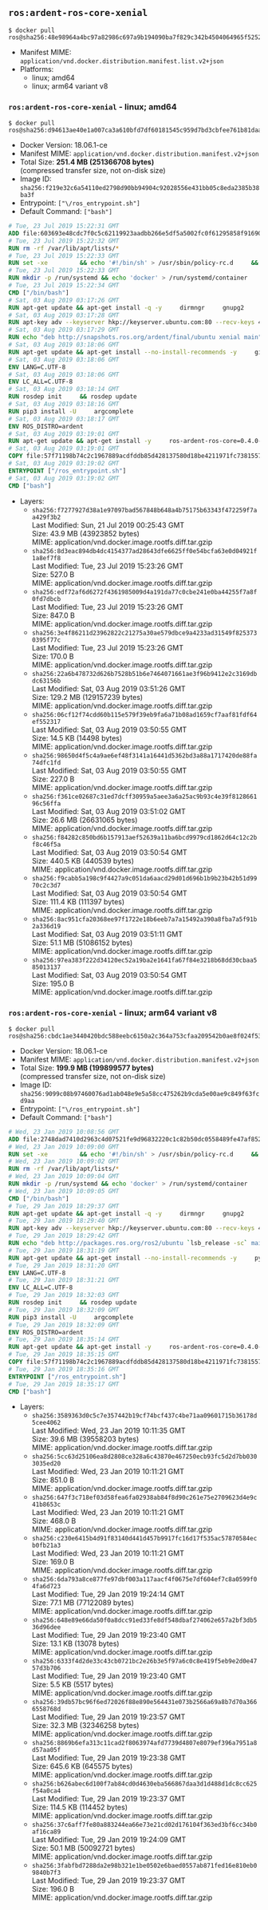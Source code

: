 ## `ros:ardent-ros-core-xenial`

```console
$ docker pull ros@sha256:48e98964a4bc97a82986c697a9b194090ba7f829c342b4504064965f5252a2e5
```

-	Manifest MIME: `application/vnd.docker.distribution.manifest.list.v2+json`
-	Platforms:
	-	linux; amd64
	-	linux; arm64 variant v8

### `ros:ardent-ros-core-xenial` - linux; amd64

```console
$ docker pull ros@sha256:d94613ae40e1a007ca3a610bfd7df60181545c959d7bd3cbfee761b81daa1dad
```

-	Docker Version: 18.06.1-ce
-	Manifest MIME: `application/vnd.docker.distribution.manifest.v2+json`
-	Total Size: **251.4 MB (251366708 bytes)**  
	(compressed transfer size, not on-disk size)
-	Image ID: `sha256:f219e32c6a54110ed2798d90bb94904c92028556e431bb05c8eda2385b38ba3f`
-	Entrypoint: `["\/ros_entrypoint.sh"]`
-	Default Command: `["bash"]`

```dockerfile
# Tue, 23 Jul 2019 15:22:31 GMT
ADD file:603693e48cdc7f0c5c62119923aadbb266e5df5a5002fc0f61295858f91690e8 in / 
# Tue, 23 Jul 2019 15:22:32 GMT
RUN rm -rf /var/lib/apt/lists/*
# Tue, 23 Jul 2019 15:22:33 GMT
RUN set -xe 		&& echo '#!/bin/sh' > /usr/sbin/policy-rc.d 	&& echo 'exit 101' >> /usr/sbin/policy-rc.d 	&& chmod +x /usr/sbin/policy-rc.d 		&& dpkg-divert --local --rename --add /sbin/initctl 	&& cp -a /usr/sbin/policy-rc.d /sbin/initctl 	&& sed -i 's/^exit.*/exit 0/' /sbin/initctl 		&& echo 'force-unsafe-io' > /etc/dpkg/dpkg.cfg.d/docker-apt-speedup 		&& echo 'DPkg::Post-Invoke { "rm -f /var/cache/apt/archives/*.deb /var/cache/apt/archives/partial/*.deb /var/cache/apt/*.bin || true"; };' > /etc/apt/apt.conf.d/docker-clean 	&& echo 'APT::Update::Post-Invoke { "rm -f /var/cache/apt/archives/*.deb /var/cache/apt/archives/partial/*.deb /var/cache/apt/*.bin || true"; };' >> /etc/apt/apt.conf.d/docker-clean 	&& echo 'Dir::Cache::pkgcache ""; Dir::Cache::srcpkgcache "";' >> /etc/apt/apt.conf.d/docker-clean 		&& echo 'Acquire::Languages "none";' > /etc/apt/apt.conf.d/docker-no-languages 		&& echo 'Acquire::GzipIndexes "true"; Acquire::CompressionTypes::Order:: "gz";' > /etc/apt/apt.conf.d/docker-gzip-indexes 		&& echo 'Apt::AutoRemove::SuggestsImportant "false";' > /etc/apt/apt.conf.d/docker-autoremove-suggests
# Tue, 23 Jul 2019 15:22:33 GMT
RUN mkdir -p /run/systemd && echo 'docker' > /run/systemd/container
# Tue, 23 Jul 2019 15:22:34 GMT
CMD ["/bin/bash"]
# Sat, 03 Aug 2019 03:17:26 GMT
RUN apt-get update && apt-get install -q -y     dirmngr     gnupg2     python3-pip     && rm -rf /var/lib/apt/lists/*
# Sat, 03 Aug 2019 03:17:28 GMT
RUN apt-key adv --keyserver hkp://keyserver.ubuntu.com:80 --recv-keys 4B63CF8FDE49746E98FA01DDAD19BAB3CBF125EA
# Sat, 03 Aug 2019 03:17:29 GMT
RUN echo "deb http://snapshots.ros.org/ardent/final/ubuntu xenial main" > /etc/apt/sources.list.d/ros2-snapshots.list
# Sat, 03 Aug 2019 03:18:06 GMT
RUN apt-get update && apt-get install --no-install-recommends -y     git     python3-colcon-common-extensions     python3-rosdep     python3-vcstool     && rm -rf /var/lib/apt/lists/*
# Sat, 03 Aug 2019 03:18:06 GMT
ENV LANG=C.UTF-8
# Sat, 03 Aug 2019 03:18:06 GMT
ENV LC_ALL=C.UTF-8
# Sat, 03 Aug 2019 03:18:14 GMT
RUN rosdep init     && rosdep update
# Sat, 03 Aug 2019 03:18:16 GMT
RUN pip3 install -U     argcomplete
# Sat, 03 Aug 2019 03:18:17 GMT
ENV ROS_DISTRO=ardent
# Sat, 03 Aug 2019 03:19:01 GMT
RUN apt-get update && apt-get install -y     ros-ardent-ros-core=0.4.0-1*     && rm -rf /var/lib/apt/lists/*
# Sat, 03 Aug 2019 03:19:01 GMT
COPY file:57f71198b74c2c1967889acdfddb85d428137580d18be4211971fc7381557b6c in / 
# Sat, 03 Aug 2019 03:19:02 GMT
ENTRYPOINT ["/ros_entrypoint.sh"]
# Sat, 03 Aug 2019 03:19:02 GMT
CMD ["bash"]
```

-	Layers:
	-	`sha256:f7277927d38a1e97097bad567848b648a4b75175b63343f472259f7aa429f3b2`  
		Last Modified: Sun, 21 Jul 2019 00:25:43 GMT  
		Size: 43.9 MB (43923852 bytes)  
		MIME: application/vnd.docker.image.rootfs.diff.tar.gzip
	-	`sha256:8d3eac894db4dc4154377ad28643dfe6625ff0e54bcfa63e0d04921f1a8ef7f8`  
		Last Modified: Tue, 23 Jul 2019 15:23:26 GMT  
		Size: 527.0 B  
		MIME: application/vnd.docker.image.rootfs.diff.tar.gzip
	-	`sha256:edf72af6d6272f4361985009d4a191da77c0cbe241e0ba44255f7a8f0fd7dbcb`  
		Last Modified: Tue, 23 Jul 2019 15:23:26 GMT  
		Size: 847.0 B  
		MIME: application/vnd.docker.image.rootfs.diff.tar.gzip
	-	`sha256:3e4f86211d23962822c21275a30ae579dbce9a4233ad31549f8253730395f77c`  
		Last Modified: Tue, 23 Jul 2019 15:23:26 GMT  
		Size: 170.0 B  
		MIME: application/vnd.docker.image.rootfs.diff.tar.gzip
	-	`sha256:22a6b478732d626b7528b51b6e7464071661ae3f96b9412e2c3169dbdc63156b`  
		Last Modified: Sat, 03 Aug 2019 03:51:26 GMT  
		Size: 129.2 MB (129157239 bytes)  
		MIME: application/vnd.docker.image.rootfs.diff.tar.gzip
	-	`sha256:06cf12f74cdd60b115e579f39eb9fa6a71b08ad1659cf7aaf81fdf64ef552317`  
		Last Modified: Sat, 03 Aug 2019 03:50:55 GMT  
		Size: 14.5 KB (14498 bytes)  
		MIME: application/vnd.docker.image.rootfs.diff.tar.gzip
	-	`sha256:98650d4f5c4a9ae6ef48f3141a16441d5362bd3a88a1717420de88fa74dfc1fd`  
		Last Modified: Sat, 03 Aug 2019 03:50:55 GMT  
		Size: 227.0 B  
		MIME: application/vnd.docker.image.rootfs.diff.tar.gzip
	-	`sha256:f361ce02687c31ed7dcff30959a5aee3a6a25ac9b93c4e39f812866196c56ffa`  
		Last Modified: Sat, 03 Aug 2019 03:51:02 GMT  
		Size: 26.6 MB (26631065 bytes)  
		MIME: application/vnd.docker.image.rootfs.diff.tar.gzip
	-	`sha256:f84282c850bd6b157913aef52639a11ba6bcd9979cd1862d64c12c2bf8c46f5a`  
		Last Modified: Sat, 03 Aug 2019 03:50:54 GMT  
		Size: 440.5 KB (440539 bytes)  
		MIME: application/vnd.docker.image.rootfs.diff.tar.gzip
	-	`sha256:f9cabb5a198c9f4427a9c051da6aacd29d01d696b1b9b23b42b51d9970c2c3d7`  
		Last Modified: Sat, 03 Aug 2019 03:50:54 GMT  
		Size: 111.4 KB (111397 bytes)  
		MIME: application/vnd.docker.image.rootfs.diff.tar.gzip
	-	`sha256:8ac951cfa20368ee97f1722e18b6eeb7a7a15492a390a8fba7a5f91b2a336d19`  
		Last Modified: Sat, 03 Aug 2019 03:51:11 GMT  
		Size: 51.1 MB (51086152 bytes)  
		MIME: application/vnd.docker.image.rootfs.diff.tar.gzip
	-	`sha256:97ea383f222d34120ec52a19ba2e1641fa67f84e3218b68dd30cbaa585013137`  
		Last Modified: Sat, 03 Aug 2019 03:50:54 GMT  
		Size: 195.0 B  
		MIME: application/vnd.docker.image.rootfs.diff.tar.gzip

### `ros:ardent-ros-core-xenial` - linux; arm64 variant v8

```console
$ docker pull ros@sha256:cbdc1ae3440420bdc588eebc6150a2c364a753cfaa209542b0ae8f024f532daf
```

-	Docker Version: 18.06.1-ce
-	Manifest MIME: `application/vnd.docker.distribution.manifest.v2+json`
-	Total Size: **199.9 MB (199899577 bytes)**  
	(compressed transfer size, not on-disk size)
-	Image ID: `sha256:9099c08b97460076ad1ab048e9e5a58cc475262b9cda5e00ae9c849f63fcd9aa`
-	Entrypoint: `["\/ros_entrypoint.sh"]`
-	Default Command: `["bash"]`

```dockerfile
# Wed, 23 Jan 2019 10:08:56 GMT
ADD file:2748dad7410d2963c4d07521fe9d96832220c1c82b50dc0558489fe47af8528c in / 
# Wed, 23 Jan 2019 10:09:00 GMT
RUN set -xe 		&& echo '#!/bin/sh' > /usr/sbin/policy-rc.d 	&& echo 'exit 101' >> /usr/sbin/policy-rc.d 	&& chmod +x /usr/sbin/policy-rc.d 		&& dpkg-divert --local --rename --add /sbin/initctl 	&& cp -a /usr/sbin/policy-rc.d /sbin/initctl 	&& sed -i 's/^exit.*/exit 0/' /sbin/initctl 		&& echo 'force-unsafe-io' > /etc/dpkg/dpkg.cfg.d/docker-apt-speedup 		&& echo 'DPkg::Post-Invoke { "rm -f /var/cache/apt/archives/*.deb /var/cache/apt/archives/partial/*.deb /var/cache/apt/*.bin || true"; };' > /etc/apt/apt.conf.d/docker-clean 	&& echo 'APT::Update::Post-Invoke { "rm -f /var/cache/apt/archives/*.deb /var/cache/apt/archives/partial/*.deb /var/cache/apt/*.bin || true"; };' >> /etc/apt/apt.conf.d/docker-clean 	&& echo 'Dir::Cache::pkgcache ""; Dir::Cache::srcpkgcache "";' >> /etc/apt/apt.conf.d/docker-clean 		&& echo 'Acquire::Languages "none";' > /etc/apt/apt.conf.d/docker-no-languages 		&& echo 'Acquire::GzipIndexes "true"; Acquire::CompressionTypes::Order:: "gz";' > /etc/apt/apt.conf.d/docker-gzip-indexes 		&& echo 'Apt::AutoRemove::SuggestsImportant "false";' > /etc/apt/apt.conf.d/docker-autoremove-suggests
# Wed, 23 Jan 2019 10:09:02 GMT
RUN rm -rf /var/lib/apt/lists/*
# Wed, 23 Jan 2019 10:09:04 GMT
RUN mkdir -p /run/systemd && echo 'docker' > /run/systemd/container
# Wed, 23 Jan 2019 10:09:05 GMT
CMD ["/bin/bash"]
# Tue, 29 Jan 2019 18:29:37 GMT
RUN apt-get update && apt-get install -q -y     dirmngr     gnupg2     lsb-release     python3-pip     && rm -rf /var/lib/apt/lists/*
# Tue, 29 Jan 2019 18:29:40 GMT
RUN apt-key adv --keyserver hkp://keyserver.ubuntu.com:80 --recv-keys 421C365BD9FF1F717815A3895523BAEEB01FA116
# Tue, 29 Jan 2019 18:29:42 GMT
RUN echo "deb http://packages.ros.org/ros2/ubuntu `lsb_release -sc` main" > /etc/apt/sources.list.d/ros2-latest.list
# Tue, 29 Jan 2019 18:31:19 GMT
RUN apt-get update && apt-get install --no-install-recommends -y     python3-rosdep     python3-rosinstall     python3-vcstools     && rm -rf /var/lib/apt/lists/*
# Tue, 29 Jan 2019 18:31:20 GMT
ENV LANG=C.UTF-8
# Tue, 29 Jan 2019 18:31:21 GMT
ENV LC_ALL=C.UTF-8
# Tue, 29 Jan 2019 18:32:03 GMT
RUN rosdep init     && rosdep update
# Tue, 29 Jan 2019 18:32:09 GMT
RUN pip3 install -U     argcomplete
# Tue, 29 Jan 2019 18:32:09 GMT
ENV ROS_DISTRO=ardent
# Tue, 29 Jan 2019 18:35:14 GMT
RUN apt-get update && apt-get install -y     ros-ardent-ros-core=0.4.0-1*     && rm -rf /var/lib/apt/lists/*
# Tue, 29 Jan 2019 18:35:15 GMT
COPY file:57f71198b74c2c1967889acdfddb85d428137580d18be4211971fc7381557b6c in / 
# Tue, 29 Jan 2019 18:35:16 GMT
ENTRYPOINT ["/ros_entrypoint.sh"]
# Tue, 29 Jan 2019 18:35:17 GMT
CMD ["bash"]
```

-	Layers:
	-	`sha256:3589363d0c5c7e357442b19cf74bcf437c4be71aa09601715b36178d5cee4062`  
		Last Modified: Wed, 23 Jan 2019 10:11:35 GMT  
		Size: 39.6 MB (39558203 bytes)  
		MIME: application/vnd.docker.image.rootfs.diff.tar.gzip
	-	`sha256:5cc63d25106ea8d2808ce328a6c43870e467250ecb93fc5d2d7bb0303035ed20`  
		Last Modified: Wed, 23 Jan 2019 10:11:21 GMT  
		Size: 851.0 B  
		MIME: application/vnd.docker.image.rootfs.diff.tar.gzip
	-	`sha256:647f3c718ef03d58fea6fa02938ab84f8d90c261e75e2709623d4e9c41b8653c`  
		Last Modified: Wed, 23 Jan 2019 10:11:21 GMT  
		Size: 468.0 B  
		MIME: application/vnd.docker.image.rootfs.diff.tar.gzip
	-	`sha256:c230e6415b4d91f83140d441d457b9917fc16d17f535ac57870584ecb0fb21a3`  
		Last Modified: Wed, 23 Jan 2019 10:11:21 GMT  
		Size: 169.0 B  
		MIME: application/vnd.docker.image.rootfs.diff.tar.gzip
	-	`sha256:6da793a8ce877fe97dbf003a117aacf4f0675e7df604ef7c8a0599f04fa6d723`  
		Last Modified: Tue, 29 Jan 2019 19:24:14 GMT  
		Size: 77.1 MB (77122089 bytes)  
		MIME: application/vnd.docker.image.rootfs.diff.tar.gzip
	-	`sha256:648e89e66da50f0a8dcc91ed33fe8df548dbaf274062e657a2bf3db536d96dee`  
		Last Modified: Tue, 29 Jan 2019 19:23:40 GMT  
		Size: 13.1 KB (13078 bytes)  
		MIME: application/vnd.docker.image.rootfs.diff.tar.gzip
	-	`sha256:6333f4d2de33c43cb0721bc2e26b3e5f97a6c0c8e419f5eb9e2d0e4757d3b706`  
		Last Modified: Tue, 29 Jan 2019 19:23:40 GMT  
		Size: 5.5 KB (5517 bytes)  
		MIME: application/vnd.docker.image.rootfs.diff.tar.gzip
	-	`sha256:39db57bc96f6ed72026f88e890e564431e073b2566a69a8b7d70a3666558768d`  
		Last Modified: Tue, 29 Jan 2019 19:23:57 GMT  
		Size: 32.3 MB (32346258 bytes)  
		MIME: application/vnd.docker.image.rootfs.diff.tar.gzip
	-	`sha256:8869b6efa313c11cad2f8063974afd7739d4807e8079ef396a7951a8d57aa05f`  
		Last Modified: Tue, 29 Jan 2019 19:23:38 GMT  
		Size: 645.6 KB (645575 bytes)  
		MIME: application/vnd.docker.image.rootfs.diff.tar.gzip
	-	`sha256:b626abec6d100f7ab84cd0d4630eba566867daa3d1d488d1dc8cc625f54a0ca4`  
		Last Modified: Tue, 29 Jan 2019 19:23:37 GMT  
		Size: 114.5 KB (114452 bytes)  
		MIME: application/vnd.docker.image.rootfs.diff.tar.gzip
	-	`sha256:37c6aff7fe80a883244ea66e73e21cd02d176104f363ed3bf6cc34b0af16ca89`  
		Last Modified: Tue, 29 Jan 2019 19:24:09 GMT  
		Size: 50.1 MB (50092721 bytes)  
		MIME: application/vnd.docker.image.rootfs.diff.tar.gzip
	-	`sha256:3fabfbd7288da2e98b321e1be0502e6baed0557ab871fed16e810eb09840b7f3`  
		Last Modified: Tue, 29 Jan 2019 19:23:37 GMT  
		Size: 196.0 B  
		MIME: application/vnd.docker.image.rootfs.diff.tar.gzip
